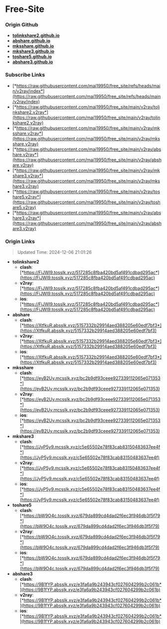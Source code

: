 # Free-Site

### Origin Github

- [**tolinkshare2.github.io**](https://github.com/tolinkshare2/tolinkshare2.github.io)
- [**abshare.github.io**](https://github.com/abshare/abshare.github.io)
- [**mksshare.github.io**](https://github.com/mksshare/mksshare.github.io)
- [**mkshare3.github.io**](https://github.com/mkshare3/mkshare3.github.io)
- [**toshare5.github.io**](https://github.com/toshare5/toshare5.github.io)
- [**abshare3.github.io**](https://github.com/abshare3/abshare3.github.io)

### Subscribe Links

- [*https://raw.githubusercontent.com/mai19950/free_site/refs/heads/main/v2ray/index*](https://raw.githubusercontent.com/mai19950/free_site/refs/heads/main/v2ray/index)
- [*https://raw.githubusercontent.com/mai19950/free_site/main/v2ray/tolinkshare2.v2ray*](https://raw.githubusercontent.com/mai19950/free_site/main/v2ray/tolinkshare2.v2ray)
- [*https://raw.githubusercontent.com/mai19950/free_site/main/v2ray/mksshare.v2ray*](https://raw.githubusercontent.com/mai19950/free_site/main/v2ray/mksshare.v2ray)
- [*https://raw.githubusercontent.com/mai19950/free_site/main/v2ray/abshare.v2ray*](https://raw.githubusercontent.com/mai19950/free_site/main/v2ray/abshare.v2ray)
- [*https://raw.githubusercontent.com/mai19950/free_site/main/v2ray/mkshare3.v2ray*](https://raw.githubusercontent.com/mai19950/free_site/main/v2ray/mkshare3.v2ray)
- [*https://raw.githubusercontent.com/mai19950/free_site/main/v2ray/toshare5.v2ray*](https://raw.githubusercontent.com/mai19950/free_site/main/v2ray/toshare5.v2ray)
- [*https://raw.githubusercontent.com/mai19950/free_site/main/v2ray/abshare3.v2ray*](https://raw.githubusercontent.com/mai19950/free_site/main/v2ray/abshare3.v2ray)

### Origin Links

> Updated Time: 2024-12-06 21:01:26

- **tolinkshare2**
  - **clash**: [*https://FiJWl9.tosslk.xyz/517285c8fba420bd5af491cdbad295ac*](https://FiJWl9.tosslk.xyz/517285c8fba420bd5af491cdbad295ac)
  - **v2ray**: [*https://FiJWl9.tosslk.xyz/517285c8fba420bd5af491cdbad295ac*](https://FiJWl9.tosslk.xyz/517285c8fba420bd5af491cdbad295ac)
  - **ios**: [*https://FiJWl9.tosslk.xyz/517285c8fba420bd5af491cdbad295ac*](https://FiJWl9.tosslk.xyz/517285c8fba420bd5af491cdbad295ac)
- **abshare**
  - **clash**: [*https://XtfkuR.absslk.xyz/5157332b29914aed388205e60edf7bf3*](https://XtfkuR.absslk.xyz/5157332b29914aed388205e60edf7bf3)
  - **v2ray**: [*https://XtfkuR.absslk.xyz/5157332b29914aed388205e60edf7bf3*](https://XtfkuR.absslk.xyz/5157332b29914aed388205e60edf7bf3)
  - **ios**: [*https://XtfkuR.absslk.xyz/5157332b29914aed388205e60edf7bf3*](https://XtfkuR.absslk.xyz/5157332b29914aed388205e60edf7bf3)
- **mksshare**
  - **clash**: [*https://eyB2Uy.mcsslk.xyz/bc2b9df93ceee927339112065e071353*](https://eyB2Uy.mcsslk.xyz/bc2b9df93ceee927339112065e071353)
  - **v2ray**: [*https://eyB2Uy.mcsslk.xyz/bc2b9df93ceee927339112065e071353*](https://eyB2Uy.mcsslk.xyz/bc2b9df93ceee927339112065e071353)
  - **ios**: [*https://eyB2Uy.mcsslk.xyz/bc2b9df93ceee927339112065e071353*](https://eyB2Uy.mcsslk.xyz/bc2b9df93ceee927339112065e071353)
- **mkshare3**
  - **clash**: [*https://JyP5y9.mcsslk.xyz/c5e65502e78f83cab83150483637ee4f*](https://JyP5y9.mcsslk.xyz/c5e65502e78f83cab83150483637ee4f)
  - **v2ray**: [*https://JyP5y9.mcsslk.xyz/c5e65502e78f83cab83150483637ee4f*](https://JyP5y9.mcsslk.xyz/c5e65502e78f83cab83150483637ee4f)
  - **ios**: [*https://JyP5y9.mcsslk.xyz/c5e65502e78f83cab83150483637ee4f*](https://JyP5y9.mcsslk.xyz/c5e65502e78f83cab83150483637ee4f)
- **toshare5**
  - **clash**: [*https://bW9O4c.tosslk.xyz/679da899cd4dad2f6ec3f946db3f5f79*](https://bW9O4c.tosslk.xyz/679da899cd4dad2f6ec3f946db3f5f79)
  - **v2ray**: [*https://bW9O4c.tosslk.xyz/679da899cd4dad2f6ec3f946db3f5f79*](https://bW9O4c.tosslk.xyz/679da899cd4dad2f6ec3f946db3f5f79)
  - **ios**: [*https://bW9O4c.tosslk.xyz/679da899cd4dad2f6ec3f946db3f5f79*](https://bW9O4c.tosslk.xyz/679da899cd4dad2f6ec3f946db3f5f79)
- **abshare3**
  - **clash**: [*https://9B1fYP.absslk.xyz/e3fa6a9b243943cf027604299b2c061b*](https://9B1fYP.absslk.xyz/e3fa6a9b243943cf027604299b2c061b)
  - **v2ray**: [*https://9B1fYP.absslk.xyz/e3fa6a9b243943cf027604299b2c061b*](https://9B1fYP.absslk.xyz/e3fa6a9b243943cf027604299b2c061b)
  - **ios**: [*https://9B1fYP.absslk.xyz/e3fa6a9b243943cf027604299b2c061b*](https://9B1fYP.absslk.xyz/e3fa6a9b243943cf027604299b2c061b)
